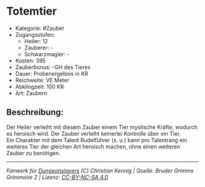 # Totemtier  
- Kategorie: #Zauber  
- Zugangsstufen:  
  - Heiler: 12  
  - Zauberer: -  
  - Schwarzmagier: -  
- Kosten: 395  
- Zauberbonus: -GH des Tieres  
- Dauer: Probenergebnis in KR  
- Reichweite: VE Meter  
- Abklingzeit: 100 KR  
- Art: Zaubern     

## Beschreibung:
Der Heiler verleiht mit diesem Zauber einem Tier mystische Kräfte, wodurch es heroisch wird. Der Zauber verleiht keinerlei Kontrolle über ein Tier.<br>Ein Charakter mit dem Talent Rudelführer (s. u.) kann pro Talentrang ein weiteres Tier der gleichen Art heroisch machen, ohne einen weiteren Zauber zu benötigen.


___
*Fanwerk für [Dungeonslayers](https://www.dungeonslayers.net/) (C) Christian Kennig | Quelle: Bruder Grimms Grimmoire 2 | Lizenz: [CC-BY-NC-SA 4.0](https://creativecommons.org/licenses/by-nc-sa/4.0/deed.de)*